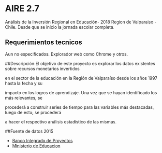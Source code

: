 AIRE 2.7
====

Análisis de la Inversión Regional en Educación- 2018
Region de Valparaiso - Chile.
Desde que se inicio la jornada escolar completa.

## Requerimientos tecnicos
Aun no especificados. Explorador web como Chrome y otros.

##Descripción
El objetivo de este proyecto es explorar los datos existentes sobre recursos monetarios invertidos

en el sector de la educación en la Región de Valparaíso desde los años 1997 hasta la fecha y su 

impacto en los logros de aprendizaje. Una vez que se hayan identificado los más relevantes, se 

procederá a construir series de tiempo para las variables más destacadas, luego de esto, se procederá 

a hacer el respectivo análisis estadístico de las mismas.

##Fuente de datos 2015
- [Banco Integrado de Proyectos](http://bip.ministeriodesarrollosocial.gob.cl/bip-trabajo/index.html)
- [Ministerio de Educacion](http://www.mineduc.cl/)





